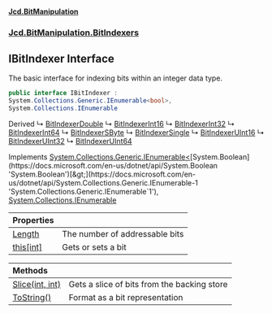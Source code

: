 #### [Jcd.BitManipulation](index.md 'index')
### [Jcd.BitManipulation.BitIndexers](Jcd.BitManipulation.BitIndexers.md 'Jcd.BitManipulation.BitIndexers')

## IBitIndexer Interface

The basic interface for indexing bits within an integer data type.

```csharp
public interface IBitIndexer :
System.Collections.Generic.IEnumerable<bool>,
System.Collections.IEnumerable
```

Derived
&#8627; [BitIndexerDouble](Jcd.BitManipulation.BitIndexers.BitIndexerDouble.md 'Jcd.BitManipulation.BitIndexers.BitIndexerDouble')
&#8627; [BitIndexerInt16](Jcd.BitManipulation.BitIndexers.BitIndexerInt16.md 'Jcd.BitManipulation.BitIndexers.BitIndexerInt16')
&#8627; [BitIndexerInt32](Jcd.BitManipulation.BitIndexers.BitIndexerInt32.md 'Jcd.BitManipulation.BitIndexers.BitIndexerInt32')
&#8627; [BitIndexerInt64](Jcd.BitManipulation.BitIndexers.BitIndexerInt64.md 'Jcd.BitManipulation.BitIndexers.BitIndexerInt64')
&#8627; [BitIndexerSByte](Jcd.BitManipulation.BitIndexers.BitIndexerSByte.md 'Jcd.BitManipulation.BitIndexers.BitIndexerSByte')
&#8627; [BitIndexerSingle](Jcd.BitManipulation.BitIndexers.BitIndexerSingle.md 'Jcd.BitManipulation.BitIndexers.BitIndexerSingle')
&#8627; [BitIndexerUInt16](Jcd.BitManipulation.BitIndexers.BitIndexerUInt16.md 'Jcd.BitManipulation.BitIndexers.BitIndexerUInt16')
&#8627; [BitIndexerUInt32](Jcd.BitManipulation.BitIndexers.BitIndexerUInt32.md 'Jcd.BitManipulation.BitIndexers.BitIndexerUInt32')
&#8627; [BitIndexerUInt64](Jcd.BitManipulation.BitIndexers.BitIndexerUInt64.md 'Jcd.BitManipulation.BitIndexers.BitIndexerUInt64')

Implements [System.Collections.Generic.IEnumerable&lt;](https://docs.microsoft.com/en-us/dotnet/api/System.Collections.Generic.IEnumerable-1 'System.Collections.Generic.IEnumerable`1')[System.Boolean](https://docs.microsoft.com/en-us/dotnet/api/System.Boolean 'System.Boolean')[&gt;](https://docs.microsoft.com/en-us/dotnet/api/System.Collections.Generic.IEnumerable-1 'System.Collections.Generic.IEnumerable`1'), [System.Collections.IEnumerable](https://docs.microsoft.com/en-us/dotnet/api/System.Collections.IEnumerable 'System.Collections.IEnumerable')

| Properties | |
| :--- | :--- |
| [Length](Jcd.BitManipulation.BitIndexers.IBitIndexer.Length.md 'Jcd.BitManipulation.BitIndexers.IBitIndexer.Length') | The number of addressable bits |
| [this[int]](Jcd.BitManipulation.BitIndexers.IBitIndexer.this[int].md 'Jcd.BitManipulation.BitIndexers.IBitIndexer.this[int]') | Gets or sets a bit |

| Methods | |
| :--- | :--- |
| [Slice(int, int)](Jcd.BitManipulation.BitIndexers.IBitIndexer.Slice(int,int).md 'Jcd.BitManipulation.BitIndexers.IBitIndexer.Slice(int, int)') | Gets a slice of bits from the backing store |
| [ToString()](Jcd.BitManipulation.BitIndexers.IBitIndexer.ToString().md 'Jcd.BitManipulation.BitIndexers.IBitIndexer.ToString()') | Format as a bit representation |
